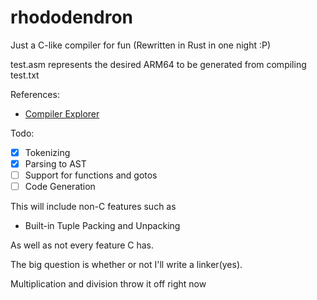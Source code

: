# rhododendron
Just a C-like compiler for fun
(Rewritten in Rust in one night :P)

test.asm represents the desired ARM64 to be generated from compiling test.txt

References:
- [Compiler Explorer](https://godbolt.org/)

Todo:
- [x] Tokenizing
- [x] Parsing to AST
- [ ] Support for functions and gotos
- [ ] Code Generation

This will include non-C features such as
- Built-in Tuple Packing and Unpacking

As well as not every feature C has.

The big question is whether or not I'll write a linker(yes).

Multiplication and division throw it off right now

